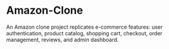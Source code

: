 # Amazon-Clone
An Amazon clone project replicates e-commerce features: user authentication, product catalog, shopping cart, checkout, order management, reviews, and admin dashboard.
